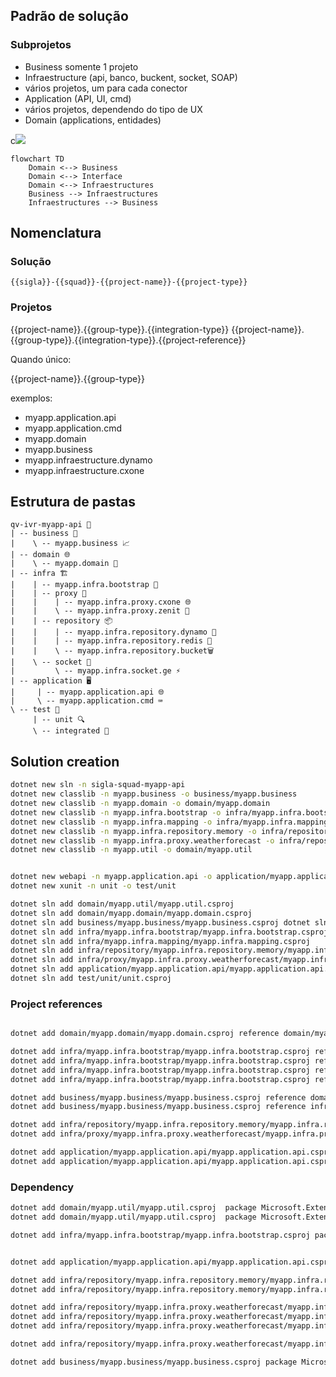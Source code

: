 ## Padrão de solução

### Subprojetos

- Business
somente 1 projeto
- Infraestructure (api, banco, buckent, socket, SOAP)
- vários projetos, um para cada conector
- Application (API, UI, cmd)
- vários projetos, dependendo do tipo de UX
- Domain (applications, entidades)


c[![](https://mermaid.ink/img/pako:eNp1kM1qwzAQhF9F7EmF5AVcKNhxC4Xm0h6rHDbW2hatVkI_hxDy7pFRDCklt_1GM4N2zzA4TdDAFNDP4uNTsRAxHyv2zqLhRRKil5Wenhcm1or_eLscDVOM1d3JlR_533kMGFPIQ8qBamonO-dSEdHXmBCvco_eG55W4U3uybpwWvhRc6Iw4nArbWXrzZpuv9Gbg9huX8Tun9Ld9cEGLIWysC7HOS8PCtJMlhQ0ZdQYfhQovhQf5uS-TjxAU7ahDQSXpxmaEX9joew1JuoNls_Zm3q5Aqf_ecQ?type=png)](https://mermaid.live/edit#pako:eNp1kM1qwzAQhF9F7EmF5AVcKNhxC4Xm0h6rHDbW2hatVkI_hxDy7pFRDCklt_1GM4N2zzA4TdDAFNDP4uNTsRAxHyv2zqLhRRKil5Wenhcm1or_eLscDVOM1d3JlR_533kMGFPIQ8qBamonO-dSEdHXmBCvco_eG55W4U3uybpwWvhRc6Iw4nArbWXrzZpuv9Gbg9huX8Tun9Ld9cEGLIWysC7HOS8PCtJMlhQ0ZdQYfhQovhQf5uS-TjxAU7ahDQSXpxmaEX9joew1JuoNls_Zm3q5Aqf_ecQ)
``` mermaid
flowchart TD
    Domain <--> Business
    Domain <--> Interface
    Domain <--> Infraestructures
    Business --> Infraestructures
    Infraestructures --> Business
```

## Nomenclatura

### Solução
`{{sigla}}-{{squad}}-{{project-name}}-{{project-type}}`

### Projetos

{{project-name}}.{{group-type}}.{{integration-type}}
{{project-name}}.{{group-type}}.{{integration-type}}.{{project-reference}}


Quando único:

{{project-name}}.{{group-type}}


exemplos:
- myapp.application.api
- myapp.application.cmd
- myapp.domain
- myapp.business
- myapp.infraestructure.dynamo
- myapp.infraestructure.cxone

## Estrutura de pastas
```
qv-ivr-myapp-api 🌳
| -- business 💼
|    \ -- myapp.business 📈
| -- domain 🌐
|    \ -- myapp.domain 📂
| -- infra 🏗️
|    | -- myapp.infra.bootstrap 🚀
|    | -- proxy 🌉
|    |    | -- myapp.infra.proxy.cxone 🌐
|    |    \ -- myapp.infra.proxy.zenit 🌟
|    | -- repository 📦
|    |    | -- myapp.infra.repository.dynamo 🧬
|    |    | -- myapp.infra.repository.redis 🧠
|    |    \ -- myapp.infra.repository.bucket🗑️
|    \ -- socket 🔌
|         \ -- myapp.infra.socket.ge ⚡
| -- application 🖥️
|     | -- myapp.application.api 🌐
|     \ -- myapp.application.cmd ⌨️
\ -- test 🧪
     | -- unit 🔍
     \ -- integrated 🔗
```


## Solution creation
``` bash
dotnet new sln -n sigla-squad-myapp-api
dotnet new classlib -n myapp.business -o business/myapp.business
dotnet new classlib -n myapp.domain -o domain/myapp.domain
dotnet new classlib -n myapp.infra.bootstrap -o infra/myapp.infra.bootstrap
dotnet new classlib -n myapp.infra.mapping -o infra/myapp.infra.mapping
dotnet new classlib -n myapp.infra.repository.memory -o infra/repository/myapp.infra.repository.memory
dotnet new classlib -n myapp.infra.proxy.weatherforecast -o infra/repository/myapp.infra.proxy.weatherforecast
dotnet new classlib -n myapp.util -o domain/myapp.util


dotnet new webapi -n myapp.application.api -o application/myapp.application.api
dotnet new xunit -n unit -o test/unit

dotnet sln add domain/myapp.util/myapp.util.csproj 
dotnet sln add domain/myapp.domain/myapp.domain.csproj 
dotnet sln add business/myapp.business/myapp.business.csproj dotnet sln add domain/myapp.domain/myapp.domain.csproj
dotnet sln add infra/myapp.infra.bootstrap/myapp.infra.bootstrap.csproj 
dotnet sln add infra/myapp.infra.mapping/myapp.infra.mapping.csproj 
dotnet sln add infra/repository/myapp.infra.repository.memory/myapp.infra.repository.memory.csproj 
dotnet sln add infra/proxy/myapp.infra.proxy.weatherforecast/myapp.infra.proxy.weatherforecast.csproj 
dotnet sln add application/myapp.application.api/myapp.application.api.csproj 
dotnet sln add test/unit/unit.csproj 

```

### Project references

``` bash

dotnet add domain/myapp.domain/myapp.domain.csproj reference domain/myapp.util/myapp.util.csproj 

dotnet add infra/myapp.infra.bootstrap/myapp.infra.bootstrap.csproj reference domain/myapp.domain/myapp.domain.csproj
dotnet add infra/myapp.infra.bootstrap/myapp.infra.bootstrap.csproj reference business/myapp.business/myapp.business.csproj
dotnet add infra/myapp.infra.bootstrap/myapp.infra.bootstrap.csproj reference infra/repository/myapp.infra.repository.memory/myapp.infra.repository.memory.csproj
dotnet add infra/myapp.infra.bootstrap/myapp.infra.bootstrap.csproj reference infra/proxy/myapp.infra.proxy.weatherforecast/myapp.infra.proxy.weatherforecast.csproj 

dotnet add business/myapp.business/myapp.business.csproj reference domain/myapp.domain/myapp.domain.csproj
dotnet add business/myapp.business/myapp.business.csproj reference infra/proxy/myapp.infra.proxy.weatherforecast/myapp.infra.proxy.weatherforecast.csproj

dotnet add infra/repository/myapp.infra.repository.memory/myapp.infra.repository.memory.csproj reference domain/myapp.domain/myapp.domain.csproj
dotnet add infra/proxy/myapp.infra.proxy.weatherforecast/myapp.infra.proxy.weatherforecast.csproj  reference domain/myapp.domain/myapp.domain.csproj

dotnet add application/myapp.application.api/myapp.application.api.csproj reference business/myapp.business/myapp.business.csproj
dotnet add application/myapp.application.api/myapp.application.api.csproj reference infra/myapp.infra.bootstrap/myapp.infra.bootstrap.csproj

```


### Dependency
``` bash
dotnet add domain/myapp.util/myapp.util.csproj  package Microsoft.Extensions.Configuration
dotnet add domain/myapp.util/myapp.util.csproj  package Microsoft.Extensions.Configuration.Binder

dotnet add infra/myapp.infra.bootstrap/myapp.infra.bootstrap.csproj package Microsoft.Extensions.DependencyInjection


dotnet add application/myapp.application.api/myapp.application.api.csproj package AutoMapper --version 13.0.1

dotnet add infra/repository/myapp.infra.repository.memory/myapp.infra.repository.memory.csproj package AutoMapper --version 13.0.1
dotnet add infra/repository/myapp.infra.repository.memory/myapp.infra.repository.memory.csproj package Microsoft.EntityFrameworkCore.InMemory

dotnet add infra/repository/myapp.infra.proxy.weatherforecast/myapp.infra.proxy.weatherforecast.csproj package Microsoft.Extensions.DependencyInjection
dotnet add infra/repository/myapp.infra.proxy.weatherforecast/myapp.infra.proxy.weatherforecast.csproj package Refit --version 7.2.1
dotnet add infra/repository/myapp.infra.proxy.weatherforecast/myapp.infra.proxy.weatherforecast.csproj package Refit.HttpClientFactory --version 7.2.1

dotnet add infra/repository/myapp.infra.proxy.weatherforecast/myapp.infra.proxy.weatherforecast.csproj package AutoMapper --version 13.0.1

dotnet add business/myapp.business/myapp.business.csproj package Microsoft.Extensions.Logging.Abstractions --version 8.0.1
```